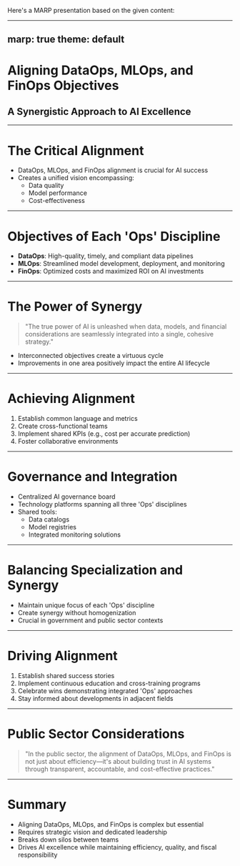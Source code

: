Here's a MARP presentation based on the given content:

---
marp: true
theme: default
---

# Aligning DataOps, MLOps, and FinOps Objectives
## A Synergistic Approach to AI Excellence

---

# The Critical Alignment

- DataOps, MLOps, and FinOps alignment is crucial for AI success
- Creates a unified vision encompassing:
  - Data quality
  - Model performance
  - Cost-effectiveness

---

# Objectives of Each 'Ops' Discipline

- **DataOps**: High-quality, timely, and compliant data pipelines
- **MLOps**: Streamlined model development, deployment, and monitoring
- **FinOps**: Optimized costs and maximized ROI on AI investments

---

# The Power of Synergy

> "The true power of AI is unleashed when data, models, and financial considerations are seamlessly integrated into a single, cohesive strategy."

- Interconnected objectives create a virtuous cycle
- Improvements in one area positively impact the entire AI lifecycle

---

# Achieving Alignment

1. Establish common language and metrics
2. Create cross-functional teams
3. Implement shared KPIs (e.g., cost per accurate prediction)
4. Foster collaborative environments

---

# Governance and Integration

- Centralized AI governance board
- Technology platforms spanning all three 'Ops' disciplines
- Shared tools:
  - Data catalogs
  - Model registries
  - Integrated monitoring solutions

---

# Balancing Specialization and Synergy

- Maintain unique focus of each 'Ops' discipline
- Create synergy without homogenization
- Crucial in government and public sector contexts

---

# Driving Alignment

1. Establish shared success stories
2. Implement continuous education and cross-training programs
3. Celebrate wins demonstrating integrated 'Ops' approaches
4. Stay informed about developments in adjacent fields

---

# Public Sector Considerations

> "In the public sector, the alignment of DataOps, MLOps, and FinOps is not just about efficiency—it's about building trust in AI systems through transparent, accountable, and cost-effective practices."

---

# Summary

- Aligning DataOps, MLOps, and FinOps is complex but essential
- Requires strategic vision and dedicated leadership
- Breaks down silos between teams
- Drives AI excellence while maintaining efficiency, quality, and fiscal responsibility